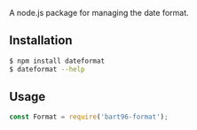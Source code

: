 A node.js package for managing the date format.

## Installation
```bash
$ npm install dateformat
$ dateformat --help
```

## Usage
```js
const Format = require('bart96-format');
```
